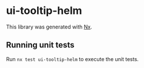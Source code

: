 # ui-tooltip-helm

This library was generated with [Nx](https://nx.dev).


## Running unit tests

Run `nx test ui-tooltip-helm` to execute the unit tests.

